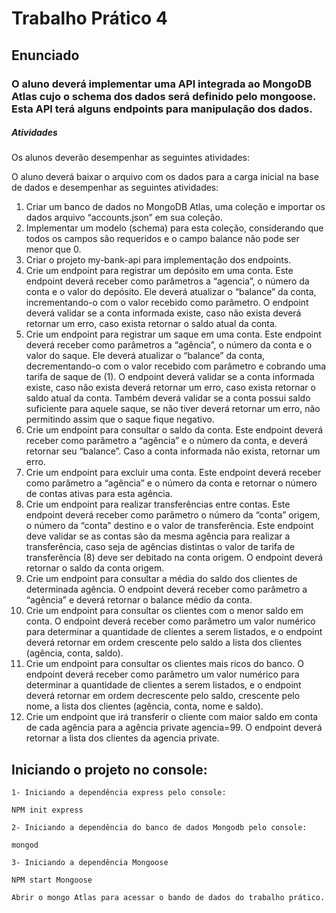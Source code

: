 # Trabalho Prático 4

## Enunciado

### O aluno deverá implementar uma API integrada ao MongoDB Atlas cujo o schema dos dados será definido pelo mongoose. Esta API terá alguns endpoints para manipulação dos dados.

##### Atividades

Os alunos deverão desempenhar as seguintes atividades:

O aluno deverá baixar o arquivo com os dados para a carga inicial na base de dados e
desempenhar as seguintes atividades:

1. Criar um banco de dados no MongoDB Atlas, uma coleção e importar os dados
arquivo “accounts.json” em sua coleção.
2. Implementar um modelo (schema) para esta coleção, considerando que todos os
campos são requeridos e o campo balance não pode ser menor que 0.
3. Criar o projeto my-bank-api para implementação dos endpoints.
4. Crie um endpoint para registrar um depósito em uma conta. Este endpoint deverá
receber como parâmetros a “agencia”, o número da conta e o valor do depósito. Ele
deverá atualizar o “balance” da conta, incrementando-o com o valor recebido como
parâmetro. O endpoint deverá validar se a conta informada existe, caso não exista
deverá retornar um erro, caso exista retornar o saldo atual da conta.
5. Crie um endpoint para registrar um saque em uma conta. Este endpoint deverá
receber como parâmetros a “agência”, o número da conta e o valor do saque. Ele
deverá atualizar o “balance” da conta, decrementando-o com o valor recebido com
parâmetro e cobrando uma tarifa de saque de (1). O endpoint deverá validar se a
conta informada existe, caso não exista deverá retornar um erro, caso exista retornar
o saldo atual da conta. Também deverá validar se a conta possui saldo suficiente
para aquele saque, se não tiver deverá retornar um erro, não permitindo assim que
o saque fique negativo.
6. Crie um endpoint para consultar o saldo da conta. Este endpoint deverá receber
como parâmetro a “agência” e o número da conta, e deverá retornar seu “balance”.
Caso a conta informada não exista, retornar um erro.
7. Crie um endpoint para excluir uma conta. Este endpoint deverá receber como
parâmetro a “agência” e o número da conta e retornar o número de contas ativas
para esta agência.
8. Crie um endpoint para realizar transferências entre contas. Este endpoint deverá
receber como parâmetro o número da “conta” origem, o número da “conta” destino e
o valor de transferência. Este endpoint deve validar se as contas são da mesma
agência para realizar a transferência, caso seja de agências distintas o valor de tarifa
de transferência (8) deve ser debitado na conta origem. O endpoint deverá retornar
o saldo da conta origem.
9. Crie um endpoint para consultar a média do saldo dos clientes de determinada
agência. O endpoint deverá receber como parâmetro a “agência” e deverá retornar
o balance médio da conta.
10. Crie um endpoint para consultar os clientes com o menor saldo em conta. O endpoint
deverá receber como parâmetro um valor numérico para determinar a quantidade de
clientes a serem listados, e o endpoint deverá retornar em ordem crescente pelo
saldo a lista dos clientes (agência, conta, saldo).
11. Crie um endpoint para consultar os clientes mais ricos do banco. O endpoint deverá
receber como parâmetro um valor numérico para determinar a quantidade de clientes
a serem listados, e o endpoint deverá retornar em ordem decrescente pelo saldo,
crescente pelo nome, a lista dos clientes (agência, conta, nome e saldo).
12. Crie um endpoint que irá transferir o cliente com maior saldo em conta de cada
agência para a agência private agencia=99. O endpoint deverá retornar a lista dos
clientes da agencia private.


## Iniciando o projeto no console:

    1- Iniciando a dependência express pelo console:

    NPM init express

    2- Iniciando a dependência do banco de dados Mongodb pelo console:
    
    mongod

    3- Iniciando a dependência Mongoose

    NPM start Mongoose

    Abrir o mongo Atlas para acessar o bando de dados do trabalho prático. 